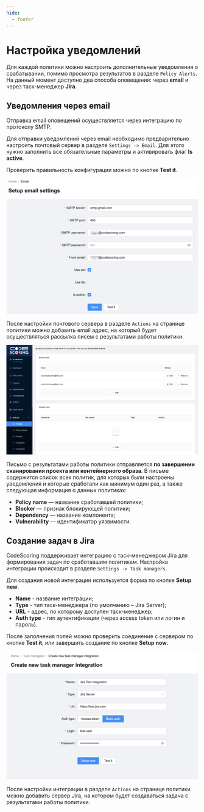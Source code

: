 ```yaml
---
hide:
  - footer
---
```


# Настройка уведомлений

Для каждой политики можно настроить дополнительные уведомления о срабатывании, помимо просмотра результатов в разделе `Policy Alerts`. На данный момент доступно два способа оповещения: через **email** и через таск-менеджер **Jira**.

## Уведомления через email

Отправка email оповещений осуществляется через интеграцию по протоколу SMTP.

Для отправки уведомлений через email необходимо предварительно настроить почтовый сервер в разделе `Settings -> Email`. Для этого нужно заполнить все обязательные параметры и активировать флаг **Is active**.

Проверить правильность конфигурации можно по кнопке **Test it**.

![CodeScoring email settings example](/assets/img/email-settings.png)

После настройки почтового сервера в разделе `Actions` на странице политики можно добавить email адрес, на который будет осуществляться рассылка писем с результатами работы политики.

![Add email](/assets/img/actions-email.png)

Письмо с результатами работы политики отправляется **по завершении сканирования проекта или контейнерного образа**. В письме содержится список всех политик, для которых были настроены уведомления и которые сработали как минимум один раз, а также следующая информация о данных политиках:

- **Policy name** — название сработавшей политики;
- **Blocker** — признак блокирующей политики;
- **Dependency**  — название компонента;
- **Vulnerability** — идентификатор уязвимости.

## Создание задач в Jira

CodeScoring поддерживает интеграцию с таск-менеджером Jira для формирования задач по сработавшим политикам. Настройка интеграции происходит в разделе `Settings -> Task managers`.

Для создания новой интеграции используется форма по кнопке **Setup new**.

- **Name** - название интеграции;
- **Type** - тип таск-менеджера (по умолчанию – Jira Server);
- **URL** - адрес, по которому доступен таск-менеджер;
- **Auth type** - тип аутентификации (через access token или логин и пароль).

После заполнения полей можно проверить соединение с сервером по кнопке **Test it**, или завершить создание по кнопке **Setup now**.

![CodeScoring Jira settings example](/assets/img/jira-settings.png)

После настройки интеграции в разделе `Actions` на странице политики можно добавить сервер Jira, на котором будет создаваться задача с результатами работы политики.